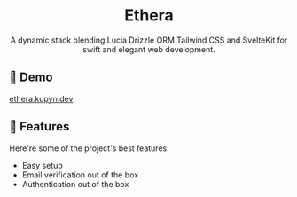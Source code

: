 <h1 align="center" id="title">Ethera</h1>

<p align="center" id="description">A dynamic stack blending Lucia Drizzle ORM Tailwind CSS and SvelteKit for swift and elegant web development.</p>

<h2>🚀 Demo</h2>

[ethera.kupyn.dev](ethera.kupyn.dev)

  
  
<h2>🧐 Features</h2>

Here're some of the project's best features:

*   Easy setup
*   Email verification out of the box
*   Authentication out of the box
